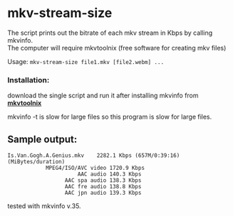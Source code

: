# mkv-stream-size
The script prints out the bitrate of each mkv stream in Kbps by calling mkvinfo.    
The computer will require mkvtoolnix (free software for creating mkv files) 

Usage: `mkv-stream-size file1.mkv [file2.webm] ...`

### Installation: 
download the single script and run it after installing mkvinfo from **[mkvtoolnix](https://packages.debian.org/buster/mkvtoolnix)**

mkvinfo -t is slow for large files so this program is slow for large files.

## Sample output: 
    Is.Van.Gogh.A.Genius.mkv	2282.1 Kbps (657M/0:39:16) (MiBytes/duration)
                MPEG4/ISO/AVC video	1720.9 Kbps
                          AAC audio	140.3 Kbps
                      AAC spa audio	138.3 Kbps
                      AAC fre audio	138.8 Kbps
                      AAC jpn audio	139.3 Kbps


tested with mkvinfo v.35.
